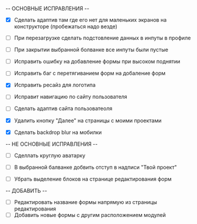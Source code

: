 -- ОСНОВНЫЕ ИСПРАВЛЕНИЯ --

- [x] Сделать адаптив там где его нет для маленьких экранов на конструкторе (пробежаться надо везде)

- [ ] При перезагрузке сделать подстовление данных в инпуты в профиле
- [ ] При закрытии выбранной болванке все инпуты были пустые
- [ ] Исправить ошибку на добавление формы при высоком поднятии
- [ ] Исправить баг с перетягиванием форм на добаление форм
- [x]  Исправить ресайз для логотипа
- [ ] Исправит навигацию по сайту пользователя
- [ ] Сделать адаптив сайта пользоватеоля
- [x] Удалить кнопку "Далее" на страницы с моими проектами
- [x] Сделать backdrop blur на мобилки

-- НЕ ОСНОВНЫЕ ИСПРАВЛЕНИЯ -- 

- [ ] Сделлать круглую аватарку
- [ ] В выбранной балванке добвить отступ в надписи "Твой проект"
- [ ] Убрать выделение блоков на странице редактирования форм


-- ДОБАВИТЬ -- 

- [ ] Редактировать название формы напрямую из страницы редактирования 
- [ ] Добавить новые формы с другим расположением модулей
